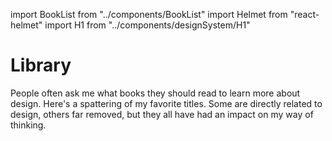 import BookList from "../components/BookList"
import Helmet from "react-helmet"
import H1 from "../components/designSystem/H1"

<Helmet title="Library" />

<H1>Library</H1>

People often ask me what books they should read to learn more about design.
Here's a spattering of my favorite titles. Some are directly related to design,
others far removed, but they all have had an impact on my way of thinking.

<BookList />
